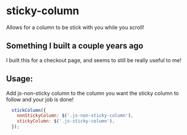 # sticky-column
Allows for a column to be stick with you while you scroll!

## Something I built a couple years ago
I built this for a checkout page, and seems to still be really useful to me!

## Usage:
Add js-non-sticky column to the column you want the sticky column to follow and your job is done!

```javascript
  stickColumn({
    nonStickyColumn: $('.js-non-sticky-column'),
    stickyColumn: $('.js-sticky-column'),
  });
```
